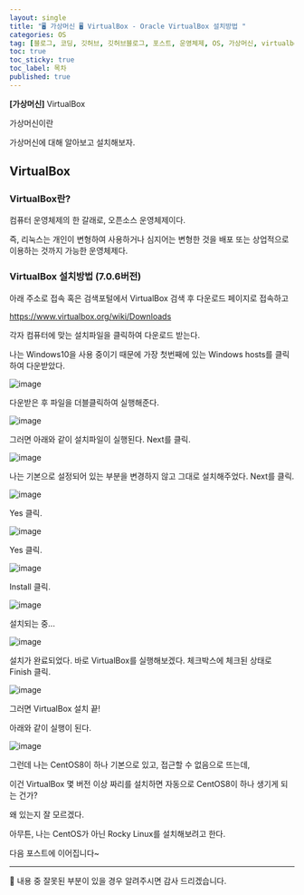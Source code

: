 ```yaml
---
layout: single
title: "🖥 가상머신 🖥 VirtualBox - Oracle VirtualBox 설치방법 "
categories: OS
tag: [블로그, 코딩, 깃허브, 깃허브블로그, 포스트, 운영체제, OS, 가상머신, virtualbox]
toc: true
toc_sticky: true
toc_label: 목차
published: true
---
```


**[가상머신]** VirtualBox

가상머신이란

가상머신에 대해 알아보고 설치해보자.



## VirtualBox

### VirtualBox란?

컴퓨터 운영체제의 한 갈래로, 오픈소스 운영체제이다. 

즉, 리눅스는 개인이 변형하여 사용하거나 심지어는 변형한 것을 배포 또는 상업적으로 이용하는 것까지 가능한 운영체제다.


### VirtualBox 설치방법 (7.0.6버전)

아래 주소로 접속 혹은 검색포털에서 VirtualBox 검색 후 다운로드 페이지로 접속하고

https://www.virtualbox.org/wiki/Downloads

각자 컴퓨터에 맞는 설치파일을 클릭하여 다운로드 받는다. 

나는 Windows10을 사용 중이기 때문에 가장 첫번째에 있는 Windows hosts를 클릭하여 다운받았다. 

![image](https://user-images.githubusercontent.com/112684409/224475801-dd81294c-d9f6-48e3-a213-f074dc4156a2.png)

다운받은 후 파일을 더블클릭하여 실행해준다.

![image](https://user-images.githubusercontent.com/112684409/224475839-32a99ac9-e6bb-4c90-9e34-7b5659b1da98.png)

그러면 아래와 같이 설치파일이 실행된다. Next를 클릭.

![image](https://user-images.githubusercontent.com/112684409/224475858-f2fe10a6-f0a8-44ac-b5eb-a07992239a32.png)

나는 기본으로 설정되어 있는 부분을 변경하지 않고 그대로 설치해주었다. Next를 클릭.

![image](https://user-images.githubusercontent.com/112684409/224475875-6d7c1dca-5aad-4029-b22b-46538372419d.png)

Yes 클릭.

![image](https://user-images.githubusercontent.com/112684409/224475878-ede9ccf8-2030-4911-88b8-6d7774d0927f.png)

Yes 클릭.

![image](https://user-images.githubusercontent.com/112684409/224475918-805fce67-c814-4555-b4ce-4ed3ca5ca694.png)

Install 클릭.

![image](https://user-images.githubusercontent.com/112684409/224475931-11c2a1a2-e1c8-4bb3-a062-aeb2e3992d30.png)

설치되는 중...

![image](https://user-images.githubusercontent.com/112684409/224475942-c49aaa40-1902-4039-95bb-1f5668ce1c69.png)

설치가 완료되었다. 바로 VirtualBox를 실행해보겠다. 체크박스에 체크된 상태로 Finish 클릭.

![image](https://user-images.githubusercontent.com/112684409/224475957-7e4adcb3-ca15-4b57-b2d3-59d484b2917b.png)

그러면 VirtualBox 설치 끝!

아래와 같이 실행이 된다.

![image](https://user-images.githubusercontent.com/112684409/224475984-39653e3b-e7ca-46f3-a1eb-020c6cd0decd.png)


그런데 나는 CentOS8이 하나 기본으로 있고, 접근할 수 없음으로 뜨는데, 

이건 VirtualBox 몇 버전 이상 짜리를 설치하면 자동으로 CentOS8이 하나 생기게 되는 건가? 

왜 있는지 잘 모르겠다. 


아무튼, 나는 CentOS가 아닌 Rocky Linux를 설치해보려고 한다. 

다음 포스트에 이어집니다~


------------------------------------------------------------

🙂 내용 중 잘못된 부분이 있을 경우 알려주시면 감사 드리겠습니다. 


